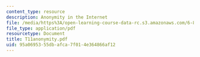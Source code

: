 ```yaml
---
content_type: resource
description: Anonymity in the Internet
file: /media/https%3A/open-learning-course-data-rc.s3.amazonaws.com/6-829-computer-networks-fall-2002/95a0695355dbafca7f014e364866af12_T11anonymity.pdf
file_type: application/pdf
resourcetype: Document
title: T11anonymity.pdf
uid: 95a06953-55db-afca-7f01-4e364866af12
---
```


